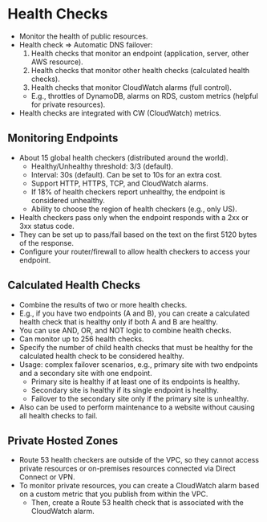 # Health Checks

- Monitor the health of public resources.
- Health check => Automatic DNS failover:
  1. Health checks that monitor an endpoint (application, server, other AWS resource).
  2. Health checks that monitor other health checks (calculated health checks).
  3. Health checks that monitor CloudWatch alarms (full control).
  - E.g., throttles of DynamoDB, alarms on RDS, custom metrics (helpful for private resources).
- Health checks are integrated with CW (CloudWatch) metrics.

## Monitoring Endpoints

- About 15 global health checkers (distributed around the world).
  - Healthy/Unhealthy threshold: 3/3 (default).
  - Interval: 30s (default). Can be set to 10s for an extra cost.
  - Support HTTP, HTTPS, TCP, and CloudWatch alarms.
  - If 18% of health checkers report unhealthy, the endpoint is considered unhealthy.
  - Ability to choose the region of health checkers (e.g., only US).
- Health checkers pass only when the endpoint responds with a 2xx or 3xx status code.
- They can be set up to pass/fail based on the text on the first 5120 bytes of the response.
- Configure your router/firewall to allow health checkers to access your endpoint.

## Calculated Health Checks

- Combine the results of two or more health checks.
- E.g., if you have two endpoints (A and B), you can create a calculated health check that is healthy only if both A and B are healthy.
- You can use AND, OR, and NOT logic to combine health checks.
- Can monitor up to 256 health checks.
- Specify the number of child health checks that must be healthy for the calculated health check to be considered healthy.
- Usage: complex failover scenarios, e.g., primary site with two endpoints and a secondary site with one endpoint.
  - Primary site is healthy if at least one of its endpoints is healthy.
  - Secondary site is healthy if its single endpoint is healthy.
  - Failover to the secondary site only if the primary site is unhealthy.
- Also can be used to perform maintenance to a website without causing all health checks to fail.

## Private Hosted Zones

- Route 53 health checkers are outside of the VPC, so they cannot access private resources or on-premises resources connected via Direct Connect or VPN.
- To monitor private resources, you can create a CloudWatch alarm based on a custom metric that you publish from within the VPC.
  - Then, create a Route 53 health check that is associated with the CloudWatch alarm.
